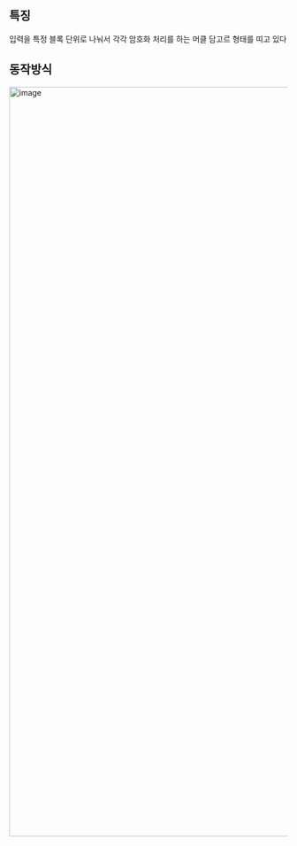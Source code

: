 ## 특징
입력을 특정 블록 단위로 나눠서 각각 암호화 처리를 하는 머클 담고르 형태를 띠고 있다

## 동작방식
<img width="1354" alt="image" src="https://github.com/dik654/cryptography/assets/33992354/d7d994f3-c77f-4a0e-83e5-3b078a00d075">
